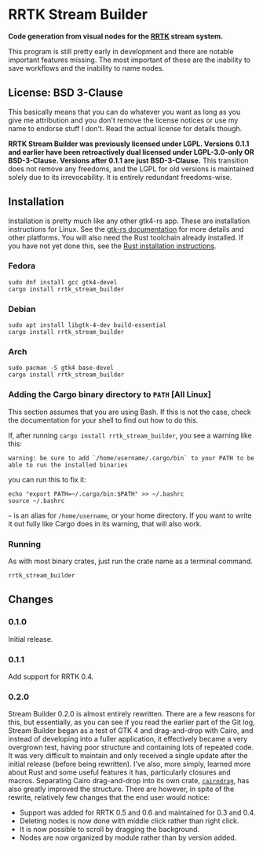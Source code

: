 # RRTK Stream Builder
**Code generation from visual nodes for the [RRTK](https://crates.io/crates/rrtk) stream system.**

This program is still pretty early in development and there are notable important features missing. The most important of these are the inability to save workflows and the inability to name nodes.
## License: BSD 3-Clause
This basically means that you can do whatever you want as long as you give me attribution and you don't remove the license notices or use my name to endorse stuff I don't. Read the actual license for details though.

**RRTK Stream Builder was previously licensed under LGPL. Versions 0.1.1 and earlier have been retroactively dual licensed under LGPL-3.0-only OR BSD-3-Clause. Versions after 0.1.1 are just BSD-3-Clause.** This transition does not remove any freedoms, and the LGPL for old versions is maintained solely due to its irrevocability. It is entirely redundant freedoms-wise.
## Installation
Installation is pretty much like any other gtk4-rs app. These are installation instructions for Linux. See the [gtk-rs documentation](https://gtk-rs.org/gtk4-rs/stable/latest/book/installation.html) for more details and other platforms. You will also need the Rust toolchain already installed. If you have not yet done this, see the [Rust installation instructions](https://www.rust-lang.org/tools/install).
### Fedora
```
sudo dnf install gcc gtk4-devel
cargo install rrtk_stream_builder
```
### Debian
```
sudo apt install libgtk-4-dev build-essential
cargo install rrtk_stream_builder
```
### Arch
```
sudo pacman -S gtk4 base-devel
cargo install rrtk_stream_builder
```
### Adding the Cargo binary directory to `PATH` [All Linux]
This section assumes that you are using Bash. If this is not the case, check the documentation for your shell to find out how to do this.

If, after running `cargo install rrtk_stream_builder`, you see a warning like this:
```
warning: be sure to add `/home/username/.cargo/bin` to your PATH to be able to run the installed binaries
```
you can run this to fix it:
```
echo "export PATH=~/.cargo/bin:$PATH" >> ~/.bashrc
source ~/.bashrc
```
`~` is an alias for `/home/username`, or your home directory. If you want to write it out fully like Cargo does in its warning, that will also work.
### Running
As with most binary crates, just run the crate name as a terminal command.
```
rrtk_stream_builder
```
## Changes
### 0.1.0
Initial release.
### 0.1.1
Add support for RRTK 0.4.
### 0.2.0
Stream Builder 0.2.0 is almost entirely rewritten. There are a few reasons for this, but essentially, as you can see if you read the earlier part of the Git log, Stream Builder began as a test of GTK 4 and drag-and-drop with Cairo, and instead of developing into a fuller application, it effectively became a very overgrown test, having poor structure and containing lots of repeated code. It was very difficult to maintain and only received a single update after the initial release (before being rewritten). I've also, more simply, learned more about Rust and some useful features it has, particularly closures and macros. Separating Cairo drag-and-drop into its own crate, [`cairodrag`](https://crates.io/crates/cairodrag), has also greatly improved the structure. There are however, in spite of the rewrite, relatively few changes that the end user would notice:
- Support was added for RRTK 0.5 and 0.6 and maintained for 0.3 and 0.4.
- Deleting nodes is now done with middle click rather than right click.
- It is now possible to scroll by dragging the background.
- Nodes are now organized by module rather than by version added.

